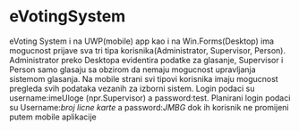 # eVotingSystem

eVoting System i na UWP(mobile) app kao i na Win.Forms(Desktop) ima mogucnost prijave sva tri tipa korisnika(Administrator, Supervisor, Person).
Administrator preko Desktopa evidentira podatke za glasanje, Supervisor i Person samo glasaju sa obzirom da nemaju mogucnost upravljanja sistemom glasanja.
Na mobile strani svi tipovi korisnika imaju mogucnost pregleda svih podataka vezanih za izborni sistem.
Login podaci su username:imeUloge (npr.Supervisor) a password:test.
Planirani login podaci su Username:*broj licne karte* a password:*JMBG* dok ih korisnik ne promijeni putem mobile aplikacije
